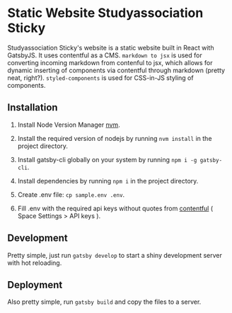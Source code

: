 # Static Website Studyassociation Sticky
Studyassociation Sticky's website is a static website built in React with GatsbyJS. It uses contentful as a CMS. `markdown to jsx` is used for converting incoming markdown from contenful to jsx, which allows for dynamic inserting of components via contentful through markdown (pretty neat, right?). `styled-components` is used for CSS-in-JS styling of components. 

## Installation
1. Install Node Version Manager [nvm](https://github.com/creationix/nvm). 
   
2. Install the required version of nodejs by running `nvm install` in the project directory. 
   
3. Install gatsby-cli globally on your system by running `npm i -g gatsby-cli`.
   
4. Install dependencies by running `npm i` in the project directory.
   
5. Create .env file: `cp sample.env .env`.
   
6. Fill .env with the required api keys without quotes from [contentful](https://app.contentful.com/) ( Space Settings > API keys ).

## Development
Pretty simple, just run `gatsby develop` to start a shiny development server with hot reloading.

## Deployment
Also pretty simple, run `gatsby build` and copy the files to a server. 
